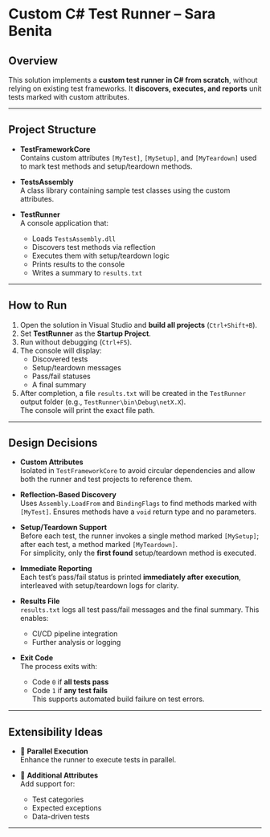 # Custom C# Test Runner – Sara Benita

## Overview
This solution implements a **custom test runner in C# from scratch**, without relying on existing test frameworks. It **discovers, executes, and reports** unit tests marked with custom attributes.

---

## Project Structure
- **TestFrameworkCore**  
  Contains custom attributes `[MyTest]`, `[MySetup]`, and `[MyTeardown]` used to mark test methods and setup/teardown methods.

- **TestsAssembly**  
  A class library containing sample test classes using the custom attributes.

- **TestRunner**  
  A console application that:
  - Loads `TestsAssembly.dll`
  - Discovers test methods via reflection
  - Executes them with setup/teardown logic
  - Prints results to the console
  - Writes a summary to `results.txt`

---

## How to Run

1. Open the solution in Visual Studio and **build all projects** (`Ctrl+Shift+B`).
2. Set **TestRunner** as the **Startup Project**.
3. Run without debugging (`Ctrl+F5`).
4. The console will display:
   - Discovered tests
   - Setup/teardown messages
   - Pass/fail statuses
   - A final summary  
5. After completion, a file `results.txt` will be created in the `TestRunner` output folder (e.g., `TestRunner\bin\Debug\netX.X`).  
   The console will print the exact file path.

---

## Design Decisions

- **Custom Attributes**  
  Isolated in `TestFrameworkCore` to avoid circular dependencies and allow both the runner and test projects to reference them.

- **Reflection-Based Discovery**  
  Uses `Assembly.LoadFrom` and `BindingFlags` to find methods marked with `[MyTest]`. Ensures methods have a `void` return type and no parameters.

- **Setup/Teardown Support**  
  Before each test, the runner invokes a single method marked `[MySetup]`; after each test, a method marked `[MyTeardown]`.  
  For simplicity, only the **first found** setup/teardown method is executed.

- **Immediate Reporting**  
  Each test’s pass/fail status is printed **immediately after execution**, interleaved with setup/teardown logs for clarity.

- **Results File**  
  `results.txt` logs all test pass/fail messages and the final summary. This enables:
  - CI/CD pipeline integration
  - Further analysis or logging

- **Exit Code**  
  The process exits with:
  - Code `0` if **all tests pass**
  - Code `1` if **any test fails**  
  This supports automated build failure on test errors.

---

## Extensibility Ideas

- 🧵 **Parallel Execution**  
  Enhance the runner to execute tests in parallel.

- 🧪 **Additional Attributes**  
  Add support for:
  - Test categories
  - Expected exceptions
  - Data-driven tests

---
